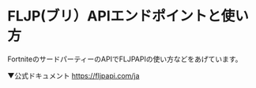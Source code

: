 # FLJP(ブリ）APIエンドポイントと使い方

FortniteのサードパーティーのAPIでFLJPAPIの使い方などをあげています。

▼公式ドキュメント
https://fljpapi.com/ja

